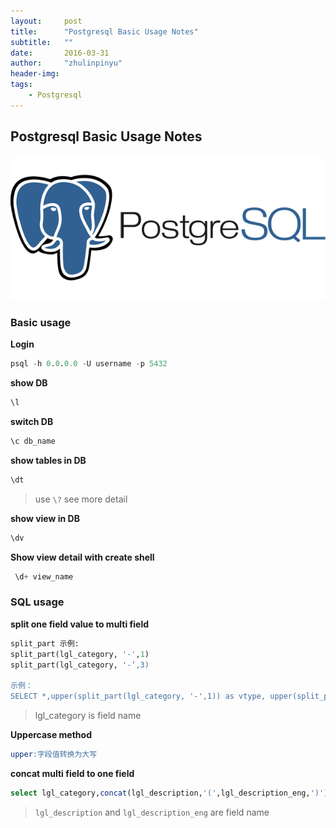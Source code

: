 ```yaml
---
layout:     post
title:      "Postgresql Basic Usage Notes"
subtitle:   ""
date:       2016-03-31
author:     "zhulinpinyu"
header-img:
tags:
    - Postgresql
---
```


## Postgresql Basic Usage Notes

![/img/in-post/2016-03-31-postgresql-logo.png](/img/in-post/2016-03-31-postgresql-logo.png)


### Basic usage

**Login**

```sql
psql -h 0.0.0.0 -U username -p 5432
```

**show DB**

```sql
\l
```

**switch DB**

```sql
\c db_name
```

**show tables in DB**

```sql
\dt
```

> use `\?`  see more detail

**show view in DB**

```sql
\dv
```

**Show view detail with create shell**

```sql
 \d+ view_name
```

### SQL usage

**split one field value to multi field**

```sql
split_part 示例:
split_part(lgl_category, '-',1)
split_part(lgl_category, '-‘,3)

示例：
SELECT *,upper(split_part(lgl_category, '-',1)) as vtype, upper(split_part(lgl_category, '-',3)) as vsubtype FROM lg.venuesview_3857
```

> lgl_category is field name

**Uppercase method**

```sql
upper:字段值转换为大写
```

**concat multi field to one field**

```sql
select lgl_category,concat(lgl_description,'(',lgl_description_eng,')') from lg.category_raw
```

> `lgl_description` and  `lgl_description_eng` are field name
